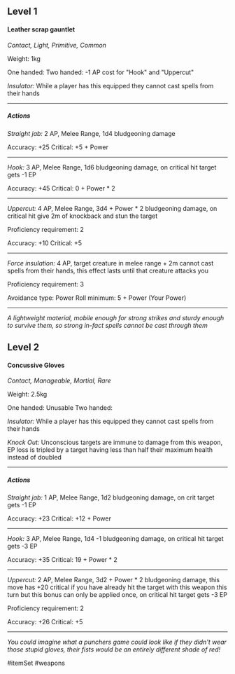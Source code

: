 ## Level 1
#### Leather scrap gauntlet
*Contact, Light, Primitive, Common*

Weight: 1kg

One handed:
Two handed: -1 AP cost for "Hook" and "Uppercut"

*Insulator:* While a player has this equipped they cannot cast spells from their hands

---
##### Actions

*Straight jab:* 2 AP, Melee Range, 1d4 bludgeoning damage

Accuracy: +25
Critical: +5 + Power

---

*Hook:* 3 AP, Melee Range, 1d6 bludgeoning damage, on critical hit target gets -1 EP

Accuracy: +45
Critical: 0 + Power * 2

---

*Uppercut:* 4 AP, Melee Range, 3d4 + Power * 2  bludgeoning damage, on critical hit give 2m of knockback and stun the target

Proficiency requirement: 2

Accuracy: +10
Critical: +5

---

*Force insulation:* 4 AP, target creature in melee range + 2m cannot cast spells from their hands, this effect lasts until that creature attacks you

Proficiency requirement: 3

Avoidance type: Power
Roll minimum: 5 + Power (Your Power)

---
*A lightweight material, mobile enough for strong strikes and sturdy enough to survive them, so strong in-fact spells cannot be cast through them*

## Level 2
#### Concussive Gloves
*Contact, Manageable, Martial, Rare*

Weight: 2.5kg

One handed: Unusable
Two handed: 

*Insulator:* While a player has this equipped they cannot cast spells from their hands

*Knock Out:* Unconscious targets are immune to damage from this weapon, EP loss is tripled by a target having less than half their maximum health instead of doubled

---
##### Actions

*Straight jab:* 1 AP, Melee Range, 1d2 bludgeoning damage, on crit target gets -1 EP

Accuracy: +23
Critical: +12 + Power

---

*Hook:* 3 AP, Melee Range, 1d4 -1 bludgeoning damage, on critical hit target gets -3 EP

Accuracy: +35
Critical: 19 + Power * 2

---

*Uppercut:* 2 AP, Melee Range, 3d2 + Power * 2 bludgeoning damage, this move has +20 critical if you have already hit the target with this weapon this turn but this bonus can only be applied once, on critical hit target gets -3 EP

Proficiency requirement: 2

Accuracy: +26
Critical: +5

---
*You could imagine what a punchers game could look like if they didn't wear those stupid gloves, their fists would be an entirely different shade of red!*

#itemSet #weapons 